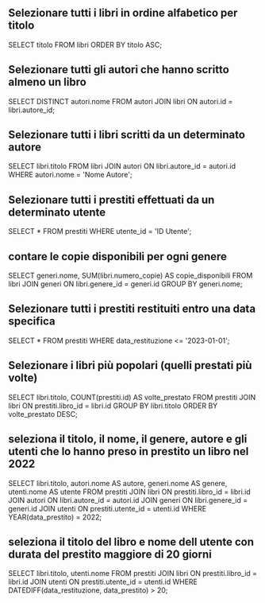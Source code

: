 ## Selezionare tutti i libri in ordine alfabetico per titolo

SELECT titolo FROM libri ORDER BY titolo ASC;

## Selezionare tutti gli autori che hanno scritto almeno un libro

SELECT DISTINCT autori.nome FROM autori
JOIN libri ON autori.id = libri.autore_id;

## Selezionare tutti i libri scritti da un determinato autore

SELECT libri.titolo FROM libri
JOIN autori ON libri.autore_id = autori.id
WHERE autori.nome = 'Nome Autore';

## Selezionare tutti i prestiti effettuati da un determinato utente

SELECT \* FROM prestiti
WHERE utente_id = 'ID Utente';

## contare le copie disponibili per ogni genere

SELECT generi.nome, SUM(libri.numero_copie) AS copie_disponibili FROM libri
JOIN generi ON libri.genere_id = generi.id
GROUP BY generi.nome;

## Selezionare tutti i prestiti restituiti entro una data specifica

SELECT \* FROM prestiti
WHERE data_restituzione <= '2023-01-01';

## Selezionare i libri più popolari (quelli prestati più volte)

SELECT libri.titolo, COUNT(prestiti.id) AS volte_prestato FROM prestiti
JOIN libri ON prestiti.libro_id = libri.id
GROUP BY libri.titolo
ORDER BY volte_prestato DESC;

## seleziona il titolo, il nome, il genere, autore e gli utenti che lo hanno preso in prestito un libro nel 2022

SELECT libri.titolo, autori.nome AS autore, generi.nome AS genere, utenti.nome AS utente
FROM prestiti
JOIN libri ON prestiti.libro_id = libri.id
JOIN autori ON libri.autore_id = autori.id
JOIN generi ON libri.genere_id = generi.id
JOIN utenti ON prestiti.utente_id = utenti.id
WHERE YEAR(data_prestito) = 2022;

## seleziona il titolo del libro e nome dell utente con durata del prestito maggiore di 20 giorni

SELECT libri.titolo, utenti.nome
FROM prestiti
JOIN libri ON prestiti.libro_id = libri.id
JOIN utenti ON prestiti.utente_id = utenti.id
WHERE DATEDIFF(data_restituzione, data_prestito) > 20;
